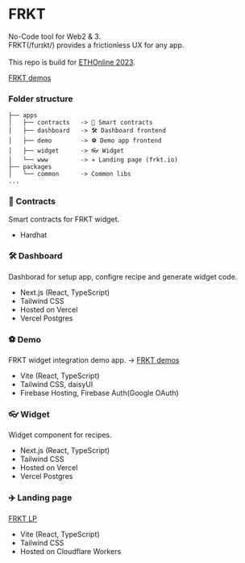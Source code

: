 # FRKT

No-Code tool for Web2 & 3.<br />
FRKT(/furɪkt/) provides a frictionless UX for any app.<br />
<br />
This repo is build for [ETHOnline 2023](https://ethglobal.com/events/ethonline2023).

[FRKT demos](https://frkt-demo.web.app/)

### Folder structure

```
├── apps
│   ├── contracts   -> 🎩 Smart contracts
│   ├── dashboard   -> 🛠️ Dashboard frontend
│   ├── demo        -> ⚽ Demo app frontend
│   ├── widget      -> 👓 Widget
│   └── www         -> ✈️ Landing page (frkt.io)
├── packages
│   └── common      -> Common libs
...
```

### 🎩 Contracts

Smart contracts for FRKT widget.

- Hardhat

### 🛠️ Dashboard

Dashborad for setup app, configre recipe and generate widget code.

- Next.js (React, TypeScript)
- Tailwind CSS
- Hosted on Vercel
- Vercel Postgres

### ⚽ Demo

FRKT widget integration demo app.
-> [FRKT demos](https://frkt-demo.web.app/)

- Vite (React, TypeScript)
- Tailwind CSS, daisyUI
- Firebase Hosting, Firebase Auth(Google OAuth)

### 👓 Widget

Widget component for recipes.

- Next.js (React, TypeScript)
- Tailwind CSS
- Hosted on Vercel
- Vercel Postgres

### ✈️ Landing page

[FRKT LP](https://frkt.io/)

- Vite (React, TypeScript)
- Tailwind CSS
- Hosted on Cloudflare Workers
